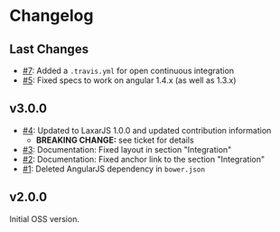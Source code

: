 # Changelog

## Last Changes

- [#7](https://github.com/LaxarJS/ax-messages-widget/issues/7): Added a `.travis.yml` for open continuous integration
- [#5](https://github.com/LaxarJS/ax-messages-widget/issues/5): Fixed specs to work on angular 1.4.x (as well as 1.3.x)


## v3.0.0

- [#4](https://github.com/LaxarJS/ax-messages-widget/issues/4): Updated to LaxarJS 1.0.0 and updated contribution information
    + **BREAKING CHANGE:** see ticket for details
- [#3](https://github.com/LaxarJS/ax-messages-widget/issues/3): Documentation: Fixed layout in section "Integration"
- [#2](https://github.com/LaxarJS/ax-messages-widget/issues/2): Documentation: Fixed anchor link to the section "Integration"
- [#1](https://github.com/LaxarJS/ax-messages-widget/issues/1): Deleted AngularJS dependency in `bower.json`


## v2.0.0

Initial OSS version.
